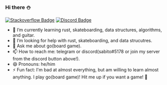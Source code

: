 ### Hi there ⛄

[![Stackoverflow Badge](https://img.shields.io/badge/-syohey-9cf?style=logo=stackoverflow?style=flat-square&logo=stackoverflow&link=https://stackoverflow.com/users/4909849/syohey&color=fef9ef&logoColor=red)](https://stackoverflow.com/users/4909849/syohey) [![Discord Badge](https://img.shields.io/badge/-sabito-9cf?style=logo=discord?style=flat-square&logo=discord&link=https://discord.gg/A54eTAcf&color=f2e9e4&logoColor=4a4e69)](https://discord.gg/A54eTAcf)

- 🌱 I’m currently learning rust, skateboarding, data structures, algorithms, and guitar.
- 🤔 I’m looking for help with rust, skateboarding, and data strucutres.
- 💬 Ask me about go(board game).
- 📫 How to reach me: telegram or discord(sabito#5178 or join my server from the discord button above!).
- 😄 Pronouns: he/him
- ⚡ Fun fact: I'm bad at almost everything, but am willing to learn almost anything. I play go(board game)! Hit me up if you want a game! 🐷








<!--
**sjinno/sjinno** is a ✨ _special_ ✨ repository because its `README.md` (this file) appears on your GitHub profile.

Here are some ideas to get you started:

- 🔭 I’m currently working on ...
- 👯 I’m looking to collaborate on ...
-->
